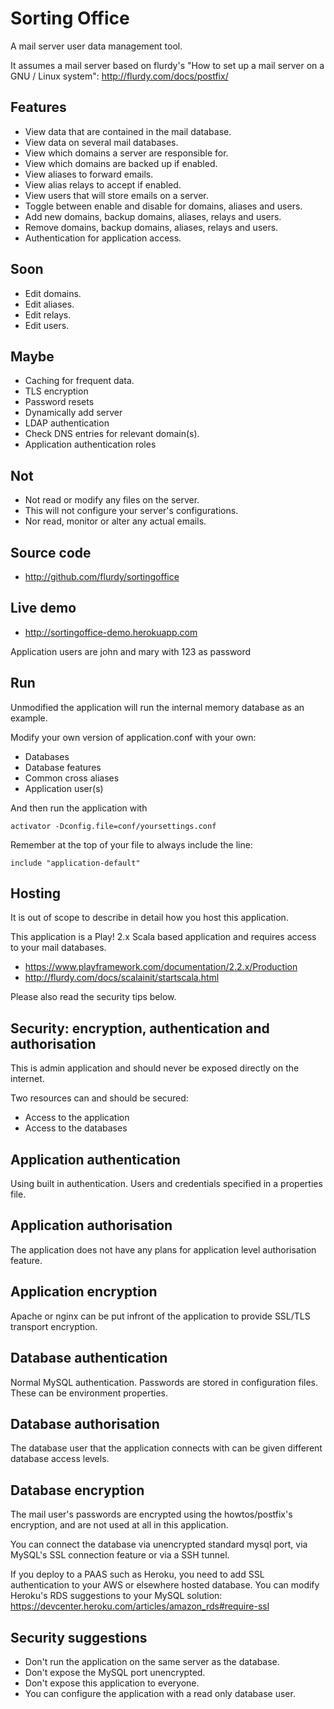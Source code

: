 Sorting Office
=========

A mail server user data management tool.

It assumes a mail server based on flurdy's "How to set up a mail server on a GNU / Linux system":
	http://flurdy.com/docs/postfix/


Features
----
* View data that are contained in the mail database.
* View data on several mail databases.
* View which domains a server are responsible for.
* View which domains are backed up if enabled.
* View aliases to forward emails.
* View alias relays to accept if enabled.
* View users that will store emails on a server.
* Toggle between enable and disable for domains, aliases and users.
* Add new domains, backup domains, aliases, relays and users.
* Remove domains, backup domains, aliases, relays and users.
* Authentication for application access.


Soon
---
* Edit domains.
* Edit aliases.
* Edit relays.
* Edit users.


Maybe
---
* Caching for frequent data.
* TLS encryption
* Password resets
* Dynamically add server
* LDAP authentication
* Check DNS entries for relevant domain(s).
* Application authentication roles


Not
---

* Not read or modify any files on the server.
* This will not configure your server's configurations.
* Nor read, monitor or alter any actual emails.


Source code
-----
* http://github.com/flurdy/sortingoffice


Live demo
-----
* http://sortingoffice-demo.herokuapp.com

Application users are john and mary with 123 as password


Run
-----

Unmodified the application will run the internal memory database as an example.

Modify your own version of application.conf with your own:

* Databases
* Database features
* Common cross aliases
* Application user(s)

And then run the application with

	activator -Dconfig.file=conf/yoursettings.conf

Remember at the top of your file to always include the line:

	include "application-default"


Hosting
----

It is out of scope to describe in detail how you host this application.

This application is a Play! 2.x Scala based application and requires access to your mail databases.

* https://www.playframework.com/documentation/2.2.x/Production
* http://flurdy.com/docs/scalainit/startscala.html

Please also read the security tips below.


Security: encryption, authentication and authorisation
------

This is admin application and should never be exposed directly on the internet.

Two resources can and should be secured:

* Access to the application
* Access to the databases

Application authentication
---

Using built in authentication. Users and credentials specified in a properties file.

Application authorisation
----

The application does not have any plans for application level authorisation feature.


Application encryption
----

Apache or nginx can be put infront of the application to provide SSL/TLS transport encryption.

Database authentication
---

Normal MySQL authentication. Passwords are stored in configuration files. These can be environment properties.


Database authorisation
---

The database user that the application connects with can be given different database access levels.


Database encryption
---

The mail user's passwords are encrypted using the howtos/postfix's encryption, and are not used at all in this application.

You can connect the database via unencrypted standard mysql port, via MySQL's SSL connection feature or via a SSH tunnel.

If you deploy to a PAAS such as Heroku, you need to add SSL authentication to your AWS or elsewhere hosted database. You can modify Heroku's RDS suggestions to your MySQL solution: https://devcenter.heroku.com/articles/amazon_rds#require-ssl

Security suggestions
----

* Don't run the application on the same server as the database.
* Don't expose the MySQL port unencrypted.
* Don't expose this application to everyone.
* You can configure the application with a read only database user.


